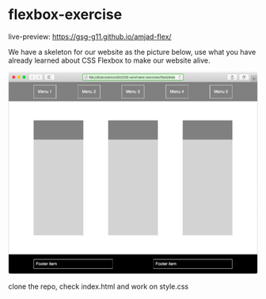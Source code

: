 # flexbox-exercise

live-preview: https://gsg-g11.github.io/amjad-flex/

We have a skeleton for our website as the picture below, use what you have already learned about CSS Flexbox to make our website alive.

<img src="flexbox_exercise.png" alt="style website using flex">

clone the repo, check index.html and work on style.css
